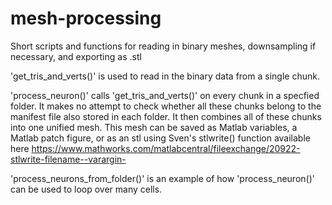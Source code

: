 # mesh-processing
Short scripts and functions for reading in binary meshes, downsampling if necessary, and exporting as .stl 

'get_tris_and_verts()' is used to read in the binary data from a single chunk. 

'process_neuron()' calls 'get_tris_and_verts()' on every chunk in a specfied folder. It makes no attempt to check whether all
these chunks belong to the manifest file also stored in each folder. It then combines all of these chunks into one unified 
mesh. This mesh can be saved as Matlab variables, a Matlab patch figure, or as an stl using Sven's stlwrite() function
available here https://www.mathworks.com/matlabcentral/fileexchange/20922-stlwrite-filename--varargin-

'process_neurons_from_folder()' is an example of how 'process_neuron()' can be used to loop over many cells. 
